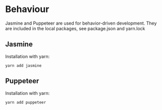 # Behaviour

Jasmine and Puppeteer are used for behavior-driven development. They are included in the local packages, see package.json and yarn.lock

## Jasmine

Installation with yarn:

`yarn add jasmine`

## Puppeteer

Installation with yarn:

`yarn add puppeteer`
